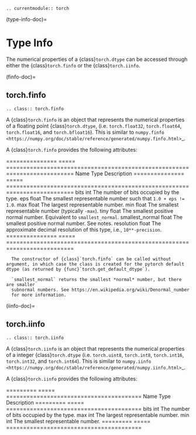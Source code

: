 ```{eval-rst}
.. currentmodule:: torch
```

(type-info-doc)=
# Type Info

The numerical properties of a {class}`torch.dtype` can be accessed through either the {class}`torch.finfo` or the {class}`torch.iinfo`.

(finfo-doc)=

## torch.finfo

```{eval-rst}
.. class:: torch.finfo
```

A {class}`torch.finfo` is an object that represents the numerical properties of a floating point
{class}`torch.dtype`, (i.e. ``torch.float32``, ``torch.float64``, ``torch.float16``, and ``torch.bfloat16``). This is similar to `numpy.finfo <https://numpy.org/doc/stable/reference/generated/numpy.finfo.html>`_.

A {class}`torch.finfo` provides the following attributes:

===============        =====   ==========================================================================
Name                   Type    Description
===============        =====   ==========================================================================
bits                   int     The number of bits occupied by the type.
eps                    float   The smallest representable number such that ``1.0 + eps != 1.0``.
max                    float   The largest representable number.
min                    float   The smallest representable number (typically ``-max``).
tiny                   float   The smallest positive normal number. Equivalent to ``smallest_normal``.
smallest_normal        float   The smallest positive normal number. See notes.
resolution             float   The approximate decimal resolution of this type, i.e., ``10**-precision``.
===============        =====   ==========================================================================

```{note}
  The constructor of {class}`torch.finfo` can be called without argument, in which case the class is created for the pytorch default dtype (as returned by {func}`torch.get_default_dtype`).
```

```{note}
  `smallest_normal` returns the smallest *normal* number, but there are smaller
  subnormal numbers. See https://en.wikipedia.org/wiki/Denormal_number
  for more information.
```

(iinfo-doc)=

## torch.iinfo

```{eval-rst}
.. class:: torch.iinfo
```

A {class}`torch.iinfo` is an object that represents the numerical properties of a integer
{class}`torch.dtype` (i.e. ``torch.uint8``, ``torch.int8``, ``torch.int16``, ``torch.int32``, and ``torch.int64``). This is similar to `numpy.iinfo <https://numpy.org/doc/stable/reference/generated/numpy.iinfo.html>`_.

A {class}`torch.iinfo` provides the following attributes:

=========   =====   ========================================
Name        Type    Description
=========   =====   ========================================
bits        int     The number of bits occupied by the type.
max         int     The largest representable number.
min         int     The smallest representable number.
=========   =====   ========================================

